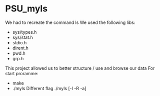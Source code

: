 # PSU_myls
We had to recreate the command ls
We used the following libs:
- sys/types.h
- sys/stat.h
- stdio.h
- dirent.h
- pwd.h
- grp.h

This project allowed us to better structure / use and browse our data
For start proramme:
- make
- ./myls 
Different flag ./myls [-l -R -a]